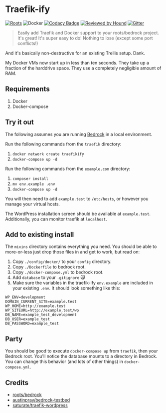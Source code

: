 # Traefik-ify

[![Roots](https://img.shields.io/badge/dynamic/json.svg?url=https://raw.githubusercontent.com/roots/roots-example-project.com/master/site/composer.json?token=R2l0SHViIFRva2VuIEdvZXMgSGVyZQ==&label=wordpress&logo=roots&logoColor=white&query=$.require["roots/wordpress"]&colorB=2b3072&colorA=525ddc)](//roots.io) ![Docker](https://img.shields.io/badge/docker-rules-blue.svg) [![Codacy Badge](https://api.codacy.com/project/badge/Grade/3e0216bab8504573b62ce72b4441c2e2)](https://www.codacy.com/app/pixelcollective/traefik-ify?utm_source=github.com&amp;utm_medium=referral&amp;utm_content=pixelcollective/traefik-ify&amp;utm_campaign=Badge_Grade) [![Reviewed by Hound](https://img.shields.io/badge/Reviewed_by-Hound-8E64B0.svg)](https://houndci.com) [![Gitter](https://img.shields.io/badge/chat-on%20gitter-purple.svg)](https://gitter.im/Tiny-Pixel/Traefik-ify?utm_source=share-link&utm_medium=link&utm_campaign=share-link) 

> Easily add Traefik and Docker support to your roots/bedrock project. It's great! It's super easy to do! Nothing to lose (except some port conflicts!)

And it's basically non-destructive for an existing Trellis setup. Dank.

My Docker VMs now start up in less than ten seconds. They take up a fraction of the harddrive space. They use a completely negligible amount of RAM.

## Requirements

1. Docker
2. Docker-compose

## Try it out

The following assumes you are running [Bedrock](https://github.com/roots/bedrock) in a local environment.

Run the following commands from the `traefik` directory:

1. `docker network create traefikify`
2. `docker-compose up -d`

Run the following commands from the `example.com` directory:

1. `composer install`
2. `mv env.example .env`
3. `docker-compose up -d`

You will then need to add `example.test` to `/etc/hosts`, or however you manage your virtual hosts.

The WordPress installation screen should be available at `example.test`. Additionally, you can monitor traefik at `localhost`.

## Add to existing install

The `mixins` directory contains everything you need. You should be able to more-or-less just drop those files in and get to work, but read on:

1. Copy `./config/docker/` to your `config` directory.
2. Copy `./Dockerfile` to bedrock root.
3. Copy `./docker-compose.yml` to bedrock root.
4. Add `database` to your `.gitignore` 🙀
5. Make sure the variables in the traefik-ify `env.example` are included in your existing `.env`. It should look something like this:

``` env
WP_ENV=development
DOMAIN_CURRENT_SITE=example.test
WP_HOME=http://example.test
WP_SITEURL=http://example.test/wp
DB_NAME=example_test_development
DB_USER=example_test
DB_PASSWORD=example_test
```

## Party

You should be good to execute `docker-compose up` from `traefik`, then your Bedrock root. You'll notice the database mounts to a directory in Bedrock. You can change this behavior (and lots of other things) in `docker-compose.yml`.

## Credits

* [roots/bedrock](https://github.com/roots/bedrock)
* [austinpray/bedrock-testbed](https://github.com/austinpray/bedrock-testbed)
* [saturate/traefik-wordpress](https://github.com/Saturate/traefik-wordpress)
